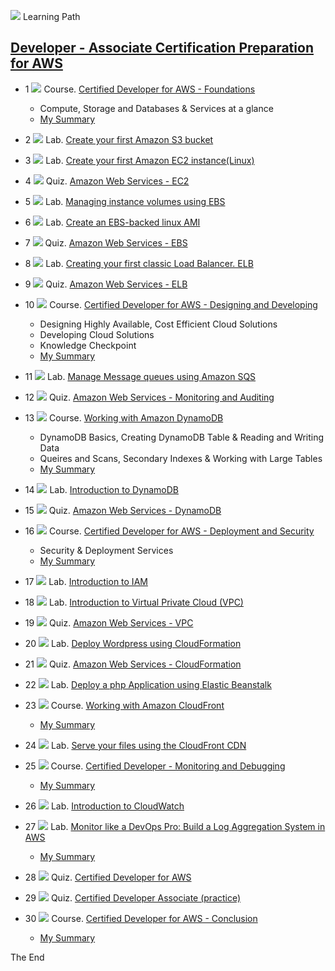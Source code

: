 ![](..resources/icons/learning-paths.ico) 
Learning Path

## [Developer - Associate Certification Preparation for AWS](https://cloudacademy.com/learning-paths/developer-associate-certification-preparation-for-aws-15/)

* 1
![](..resources/icons/courses.ico)
Course. [Certified Developer for AWS - Foundations](https://cloudacademy.com/amazon-web-services/certified-developer-foundations-course/)
  - Compute, Storage and Databases & Services at a glance  
  - [My Summary](01-course-certified-developer-for-aws-foundations.md)

* 2
![](..resources/icons/labs.ico)
Lab. [Create your first Amazon S3 bucket](https://cloudacademy.com/amazon-web-services/labs/create-your-first-amazon-s3-bucket-2/)

* 3
![](..resources/icons/labs.ico)
Lab. [Create your first Amazon EC2 instance(Linux)](https://cloudacademy.com/amazon-web-services/labs/create-your-first-amazon-ec2-instance-1/)

* 4
![](..resources/icons/quizzes.ico)
Quiz. [Amazon Web Services - EC2](https://cloudacademy.com/quiz/study/497270/results/)

* 5
![](..resources/icons/labs.ico)
Lab. [Managing instance volumes using EBS](https://cloudacademy.com/amazon-web-services/labs/managing-instance-volumes-using-ebs-6/)

* 6
![](..resources/icons/labs.ico)
Lab. [Create an EBS-backed linux AMI](https://cloudacademy.com/amazon-web-services/labs/create-ebs-backed-linux-ami-7/)

* 7
![](..resources/icons/quizzes.ico)
Quiz. [Amazon Web Services - EBS](https://cloudacademy.com/quiz/study/497018/results/)

* 8
![](..resources/icons/labs.ico)
Lab. [Creating your first classic Load Balancer. ELB](https://cloudacademy.com/amazon-web-services/labs/create-your-first-amazon-elastic-load-balancing-elb-4/)

* 9
![](..resources/icons/quizzes.ico)
Quiz. [Amazon Web Services - ELB](https://cloudacademy.com/quiz/study/497023/results/)

* 10
![](..resources/icons/courses.ico)
Course. [Certified Developer for AWS - Designing and Developing](https://cloudacademy.com/amazon-web-services/certified-developer-designing-and-developing-course/)
  - Designing Highly Available, Cost Efficient Cloud Solutions
  - Developing Cloud Solutions
  - Knowledge Checkpoint
  - [My Summary](10-course-certified-developer-for-aws-designing-and-developing.md)

* 11
![](..resources/icons/labs.ico)
Lab. [Manage Message queues using Amazon SQS](https://cloudacademy.com/amazon-web-services/labs/manage-message-queue-amazon-sqs-16/)

* 12
![](..resources/icons/quizzes.ico)
Quiz. [Amazon Web Services - Monitoring and Auditing](https://cloudacademy.com/quiz/study/498827/results/)

* 13
![](..resources/icons/courses.ico)
Course. [Working with Amazon DynamoDB](https://cloudacademy.com/amazon-web-services/working-with-amazon-dynamodb-course/)
  - DynamoDB Basics, Creating DynamoDB Table & Reading and Writing Data
  - Queires and Scans, Secondary Indexes & Working with Large Tables
  - [My Summary](13-course-working-with-amazon-dynamoDB.md)

* 14
![](..resources/icons/labs.ico)
Lab. [Introduction to DynamoDB](https://cloudacademy.com/amazon-web-services/labs/introduction-dynamodb-8/)

* 15
![](..resources/icons/quizzes.ico)
Quiz. [Amazon Web Services - DynamoDB](https://cloudacademy.com/quiz/study/498841/results/)

* 16
![](..resources/icons/courses.ico)
Course. [Certified Developer for AWS - Deployment and Security](https://cloudacademy.com/amazon-web-services/deployment-and-security-certified-developer-for-aws-course/)
  - Security & Deployment Services
  - [My Summary](16-course-certified-developer-for-aws-deployment-and-security.md)

* 17
![](..resources/icons/labs.ico)
Lab. [Introduction to IAM](https://cloudacademy.com/amazon-web-services/labs/introduction-iam-13/)

* 18
![](..resources/icons/labs.ico)
Lab. [Introduction to Virtual Private Cloud (VPC)](https://cloudacademy.com/amazon-web-services/labs/introduction-virtual-private-cloud-vpc-9/)

* 19
![](..resources/icons/quizzes.ico)
Quiz. [Amazon Web Services - VPC](https://cloudacademy.com/quiz/study/502821/results/)

* 20
![](..resources/icons/labs.ico)
Lab. [Deploy Wordpress using CloudFormation](https://cloudacademy.com/amazon-web-services/labs/deploy-wordpress-cloudformation-17/)

* 21
![](..resources/icons/quizzes.ico)
Quiz. [Amazon Web Services - CloudFormation](https://cloudacademy.com/quiz/study/503113/results/)

* 22
![](..resources/icons/labs.ico)
Lab. [Deploy a php Application using Elastic Beanstalk](https://cloudacademy.com/amazon-web-services/labs/deploy-php-application-using-elastic-beanstalk-26/)

* 23
![](..resources/icons/courses.ico)
Course. [Working with Amazon CloudFront](https://cloudacademy.com/amazon-web-services/cloudfront-course/)
  - [My Summary](23-course-working-with-amazon-cloudFront.md)

* 24
![](..resources/icons/labs.ico)
Lab. [Serve your files using the CloudFront CDN](https://cloudacademy.com/amazon-web-services/labs/serve-your-files-using-cloudfront-cdn-15/)

* 25
![](..resources/icons/courses.ico)
Course. [Certified Developer - Monitoring and Debugging](https://cloudacademy.com/amazon-web-services/certified-developer-monitoring-and-debugging-course/)
  - [My Summary](25-course-certified-developer-for-aws-monitoring-and-debugging.md)

* 26
![](..resources/icons/labs.ico)
Lab. [Introduction to CloudWatch](https://cloudacademy.com/amazon-web-services/labs/introduction-to-cloudwatch-18/)

* 27
![](..resources/icons/labs.ico)
Lab. [Monitor like a DevOps Pro: Build a Log Aggregation System in AWS](https://cloudacademy.com/amazon-web-services/labs/aws-devops-pro-monitoring-build-log-aggregation-system-38/)
  - [My Summary](https://github.com/maxaldunate/aws-training/tree/master/learning-paths-developer-associate-certification-preparation-for-aws-15/Step27of30.%20Lab.%20Log%20Aggregation%20System%20with%20Cloud%20Watch%20Elastic%20Search)

* 28
![](..resources/icons/quizzes.ico)
Quiz. [Certified Developer for AWS](https://cloudacademy.com/quiz/study/503493/)

* 29
![](..resources/icons/quizzes.ico)
Quiz. [Certified Developer Associate (practice)](https://cloudacademy.com/quiz/test/503494/)

* 30
![](..resources/icons/courses.ico)
Course. [Certified Developer for AWS - Conclusion](https://cloudacademy.com/amazon-web-services/certified-developer-for-aws-conclusion-course/)
  - [My Summary](30-course-certified-developer-for-aws-conclusion.md)

The End